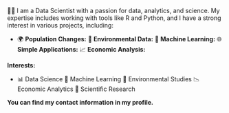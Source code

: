 
👨‍💻 I am a Data Scientist with a passion for data, analytics, and science. My expertise includes working with tools like R and Python, and I have a strong interest in various projects, including:

- 🌍 **Population Changes:** 🌳 **Environmental Data:** 🧠 **Machine Learning:** 🌐 **Simple Applications:** 📈 **Economic Analysis:**

**Interests:**
- 📊 Data Science 🤖 Machine Learning 🌿 Environmental Studies 📉 Economic Analytics 🧪 Scientific Research


**You can find my contact information in my profile.**
